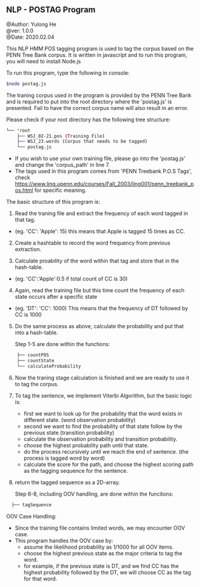 ## NLP - POSTAG Program

@Author: Yulong He <br>
@ver: 1.0.0 <br>
@Date: 2020.02.04 <br>






This NLP HMM POS tagging program is used to tag the corpus based on the PENN Tree Bank corpus. It is written in javascript and to run this program, you will need to install Node.js

To run this program, type the following in console:

```bash 
$node postag.js
```

The traning corpus used in the program is provided by the PENN Tree Bank and is required to put into the root directory where the 'postag.js' is presented. Fail to have the correct corpus name will also result in an error.

Please check if your root directory has the following tree structure:

```bash
└── *root
    ├── WSJ_02-21.pos (Training File)
    ├── WSJ_23.words (Corpus that needs to be tagged)
    └── postag.js 
```

 * If you wish to use your own training file, please go into the 'postag.js' and change the 'corpus_path' in line 7.
 * The tags used in this program comes from 'PENN Treebank P.O.S Tags', check https://www.ling.upenn.edu/courses/Fall_2003/ling001/penn_treebank_pos.html for specific meaning.


The basic structure of this program is:

1. Read the traning file and extract the frequency of each word tagged in that tag.
	
- (eg. 'CC': 'Apple': 15) this means that Apple is tagged 15 times as CC.
	
2. Create a hashtable to record the word frequency from previous extraction.

3. Calculate proability of the word within that tag and store that in the hash-table.
	
- (eg. 'CC':'Apple':0.5 if total count of CC is 30)
	
4. Again, read the training file but this time count the frequency of each state occurs after a specific state
	
- (eg. 'DT': 'CC': 1000) This means that the frequency of DT followed by CC is 1000
	
5. Do the same process as above, calculate the probability and put that into a hash-table.

   Step 1-5 are done within the functions:

```bash
    ├── countPOS
    ├── countState
    └── calculateProbability
```

6. Now the traning stage calculation is finished and we are ready to use it to tag the corpus.

7. To tag the sentence, we implement Viterbi Algorithm, but the basic logic is:

	- first we want to look up for the probability that the word exists in different state. (word observation probability)
	- second we want to find the probability of that state follow by the previous state (transition probability)
	- calculate the observation probability and transition probability.
	- choose the highest probability path until that state.
	- do the process recursively until we reach the end of sentence. (the process is tagged word by word)
	- calculate the score for the path, and choose the highest scoring path as the tagging sequence for the sentence.

8. return the tagged sequence as a 2D-array.

   Step 6-8, including OOV handling, are done within the funcitons:

```bash
  ├── tagSequence
```

OOV Case Handling:

- Since the training file contains limited words, we may encounter OOV case.
- This program handles the OOV case by:
	- assume the likelihood probability as 1/1000 for all OOV items.
	- choose the highest previous state as the major criteria to tag the word.
	- for example, if the previous state is DT, and we find CC has the highest probability followed by the DT, we will 	     choose CC as the tag for that word.

